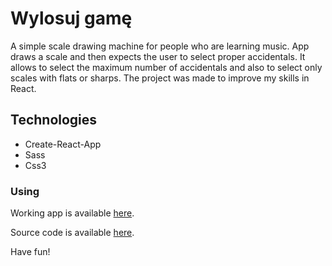 # Wylosuj gamę
A simple scale drawing machine for people who are learning music. App draws a scale and then expects the user to select proper accidentals. It allows to select the maximum number of accidentals and also to select only scales with flats or sharps. The project was made to improve my skills in React.

## Technologies
* Create-React-App
* Sass
* Css3

### Using

Working app is available [here](https://elminex.github.io/gamy-react).

Source code is available [here](https://github.com/elminex/gamy-react/tree/source/).

Have fun!